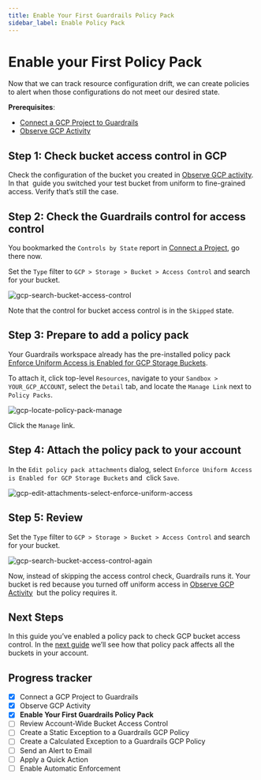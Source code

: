```yaml
---
title: Enable Your First Guardrails Policy Pack
sidebar_label: Enable Policy Pack
---
```



# Enable your First Policy Pack

Now that we can track resource configuration drift, we can create policies to alert when those configurations do not meet our desired state. 

**Prerequisites**: 

- [Connect a GCP Project to Guardrails](/guardrails/docs/getting-started/getting-started-gcp/connect-a-project/)
- [Observe GCP Activity](/guardrails/docs/getting-started/getting-started-gcp/observe-gcp-activity/)


## Step 1: Check bucket access control in GCP

Check the configuration of the bucket you created in [Observe GCP activity](/guardrails/docs/runbooks/getting-started-gcp/observe-gcp-activity). In that  guide you switched your test bucket from uniform to fine-grained access. Verify that’s still the case.

## Step 2: Check the Guardrails control for access control

You bookmarked the `Controls by State` report in [Connect a Project](/guardrails/docs/getting-started/getting-started-gcp/observe-gcp-activity), go there now.

Set the `Type` filter to `GCP > Storage > Bucket > Access Control` and search for your bucket.

<p><img alt="gcp-search-bucket-access-control" src="/images/docs/guardrails/getting-started/getting-started-gcp/enable-policy-pack/gcp-search-bucket-access-control.png"/></p>

Note that the control for bucket access control is in the `Skipped` state.

## Step 3: Prepare to add a policy pack

Your Guardrails workspace already has the pre-installed policy pack [Enforce Uniform Access is Enabled for GCP Storage Buckets](https://hub.guardrails.turbot.com/policy-packs/gcp_storage_enforce_uniform_access_on_buckets).

To attach it, click top-level `Resources`, navigate to your `Sandbox > YOUR_GCP_ACCOUNT`, select the `Detail` tab, and locate the `Manage Link` next to `Policy Packs`.  

<p><img alt="gcp-locate-policy-pack-manage" src="/images/docs/guardrails/getting-started/getting-started-gcp/enable-policy-pack/gcp-locate-policy-pack-manage.png"/></p>

Click the `Manage` link.

## Step 4: Attach the policy pack to your account

In the `Edit policy pack attachments` dialog, select `Enforce Uniform Access is Enabled for GCP Storage Buckets` and  click `Save`.

<p><img alt="gcp-edit-attachments-select-enforce-uniform-access" src="/images/docs/guardrails/getting-started/getting-started-gcp/enable-policy-pack/gcp-edit-attachments-select-enforce-uniform-access.png"/></p>

## Step 5: Review

  
Set the `Type` filter to `GCP > Storage > Bucket > Access Control` and search for your bucket.

<p><img alt="gcp-search-bucket-access-control-again" src="/images/docs/guardrails/getting-started/getting-started-gcp/enable-policy-pack/gcp-search-bucket-access-control-again.png"/></p>

Now, instead of skipping the access control check, Guardrails runs it. Your bucket is red because you turned off uniform access in [Observe GCP Activity](/guardrails/docs/getting-started/getting-started-gcp/observe-aws-activity)  but the policy requires it.  


## Next Steps

In this guide you’ve enabled a policy pack to check GCP bucket access control. In the [next guide](/guardrails/docs/getting-started/getting-started-gcp/review-across-account) we’ll see how that policy pack affects all the buckets in your account.


## Progress tracker

- [x] Connect a GCP Project to Guardrails
- [x] Observe GCP Activity
- [x] **Enable Your First Guardrails Policy Pack**
- [ ] Review Account-Wide Bucket Access Control
- [ ] Create a Static Exception to a Guardrails GCP Policy
- [ ] Create a Calculated Exception to a Guardrails GCP Policy
- [ ] Send an Alert to Email
- [ ] Apply a Quick Action
- [ ] Enable Automatic Enforcement
